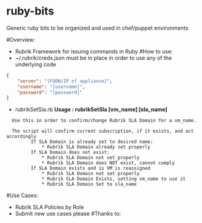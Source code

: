 ruby-bits
===============

Generic ruby bits to be organized and used in chef/puppet environments

#Overview:
* Rubrik Framework for issuing commands in Ruby 
#How to use:
* ~/.rubrik/creds.json must be in place in order to use any of the underlying code
```json
{
    "server": "[FQDN/IP of appliance]",
    "username": "[username]",
    "password": "[password]"
}
```
* rubrikSetSla.rb 
**Usage : rubrikSetSla [vm_name] [sla_name]**
```
  Use this in order to confirm/change Rubrik SLA Domain for a vm_name.

  The script will confirm current subscription, if it exists, and act accordingly
  		 If SLA Domain is already set to desired name:
  			 * Rubrik SLA Domain already set properly
  		 If SLA Domain does not exist:
  			 * Rubrik SLA Domain not set properly
  			 * Rubrik SLA Domain does NOT exist, cannot comply
  		 If SLA Domain exists and is VM is reassigned
  			 * Rubrik SLA Domain not set properly
  			 * Rubrik SLA Domain Exists, setting vm_name to use it
  			 * Rubrik SLA Domain Set to sla_name
```
#Use Cases:
* Rubrik SLA Policies by Role
* Submit new use cases please
#Thanks to:
